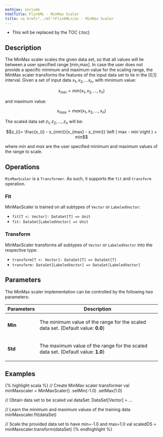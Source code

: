 ```yaml
---
mathjax: include
htmlTitle: FlinkML - MinMax Scaler
title: <a href="../ml">FlinkML</a> - MinMax Scaler
---
```

<!--
Licensed to the Apache Software Foundation (ASF) under one
or more contributor license agreements.  See the NOTICE file
distributed with this work for additional information
regarding copyright ownership.  The ASF licenses this file
to you under the Apache License, Version 2.0 (the
"License"); you may not use this file except in compliance
with the License.  You may obtain a copy of the License at

  http://www.apache.org/licenses/LICENSE-2.0

Unless required by applicable law or agreed to in writing,
software distributed under the License is distributed on an
"AS IS" BASIS, WITHOUT WARRANTIES OR CONDITIONS OF ANY
KIND, either express or implied.  See the License for the
specific language governing permissions and limitations
under the License.
-->

* This will be replaced by the TOC
{:toc}

## Description

 The MinMax scaler scales the given data set, so that all values will lie between a user specified range [min,max].
 In case the user does not provide a specific minimum and maximum value for the scaling range, the MinMax scaler transforms the features of the input data set to lie in the [0,1] interval.
 Given a set of input data $x_1, x_2,... x_n$, with minimum value:

 $$x_{min} = min({x_1, x_2,..., x_n})$$

 and maximum value:

 $$x_{max} = max({x_1, x_2,..., x_n})$$

The scaled data set $z_1, z_2,...,z_n$ will be:

 $$z_{i}= \frac{x_{i} - x_{min}}{x_{max} - x_{min}} \left ( max - min \right ) + min$$

where $\textit{min}$ and $\textit{max}$ are the user specified minimum and maximum values of the range to scale.

## Operations

`MinMaxScaler` is a `Transformer`.
As such, it supports the `fit` and `transform` operation.

### Fit

MinMaxScaler is trained on all subtypes of `Vector` or `LabeledVector`:

* `fit[T <: Vector]: DataSet[T] => Unit`
* `fit: DataSet[LabeledVector] => Unit`

### Transform

MinMaxScaler transforms all subtypes of `Vector` or `LabeledVector` into the respective type:

* `transform[T <: Vector]: DataSet[T] => DataSet[T]`
* `transform: DataSet[LabeledVector] => DataSet[LabeledVector]`

## Parameters

The MinMax scaler implementation can be controlled by the following two parameters:

 <table class="table table-bordered">
  <thead>
    <tr>
      <th class="text-left" style="width: 20%">Parameters</th>
      <th class="text-center">Description</th>
    </tr>
  </thead>

  <tbody>
    <tr>
      <td><strong>Min</strong></td>
      <td>
        <p>
          The minimum value of the range for the scaled data set. (Default value: <strong>0.0</strong>)
        </p>
      </td>
    </tr>
    <tr>
      <td><strong>Std</strong></td>
      <td>
        <p>
          The maximum value of the range for the scaled data set. (Default value: <strong>1.0</strong>)
        </p>
      </td>
    </tr>
  </tbody>
</table>

## Examples

{% highlight scala %}
// Create MinMax scaler transformer
val minMaxscaler = MinMaxScaler()
.setMin(-1.0)
.setMax(1.0)

// Obtain data set to be scaled
val dataSet: DataSet[Vector] = ...

// Learn the minimum and maximum values of the training data
minMaxscaler.fit(dataSet)

// Scale the provided data set to have min=-1.0 and max=1.0
val scaledDS = minMaxscaler.transform(dataSet)
{% endhighlight %}
